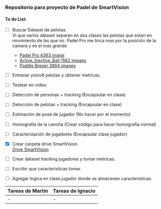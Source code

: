 ### Repositorio para proyecto de Padel de SmartVision
#### To do List:
- [ ] Buscar Dataset de pelotas.  
  Vi que varios dataset separan en dos clases las pelotas que estan en movimiento de las que no. Padel Pro me tinca mas por la posición de la camara y es el mas grande
  - [Padel Pro 4363 image](https://universe.roboflow.com/jaime-sendra/padelpro)
  - [Active_Inactive_Ball 1562 images](https://universe.roboflow.com/padelballdataset/active_inactive_ball)
  - [Paddle Bigger 3864 images](https://universe.roboflow.com/perso-ayjgj/paddle-bigger)


- [ ] Entrenar yolov8 pelotas y obtener metricas.
- [ ] Testear en video.
- [ ] Detección de personas + tracking (Encapsular en clase)
- [ ] Detección de pelotas + tracking (Encapsular en clase)
- [ ] Estimación de pose de jugador (No hacer por el momento)
- [ ] Homografía de la cancha (Crear código para hacer homografía normal)
- [ ] Caracterización de jugadores (Encapsular clase jugador)
- [x] Crear carpeta drive SmartVision.  
[Drive SmartVision](https://drive.google.com/drive/folders/1RXhpMJTWTWY7c2lCarVgMQrJ7tH5t4Hh?usp=drive_link)


- [ ] Crear dataset tracking jugadores y tomar metricas.
- [ ] Escribir que caracteristicas tomar.
- [ ] Agregar logica en clase jugador donde se almacenen caracteristicas.


| Tareas de Martín                            | Tareas de Ignacio                             |
|---------------------------------------------|----------------------------------------------|
| -  | - |


